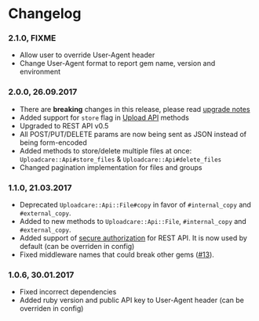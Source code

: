 # Changelog

### 2.1.0, FIXME

- Allow user to override User-Agent header
- Change User-Agent format to report gem name, version and environment

### 2.0.0, 26.09.2017

- There are **breaking** changes in this release, please read [upgrade notes](UPGRADE_NOTES.md#v1---v2)
- Added support for `store` flag in [Upload API](https://uploadcare.com/documentation/upload/) methods
- Upgraded to REST API v0.5
- All POST/PUT/DELETE params are now being sent as JSON instead of being form-encoded
- Added methods to store/delete multiple files at once: `Uploadcare::Api#store_files` & `Uploadcare::Api#delete_files`
- Changed pagination implementation for files and groups

### 1.1.0, 21.03.2017

- Deprecated `Uploadcare::Api::File#copy` in favor of `#internal_copy` and `#external_copy`.
- Added to new methods to `Uploadcare::Api::File`, `#internal_copy` and `#external_copy`.
- Added support of [secure authorization](https://uploadcare.com/documentation/rest/#request) for REST API. It is now used by default (can be overriden in config)
- Fixed middleware names that could break other gems ([#13](https://github.com/uploadcare/uploadcare-ruby/issues/13)).


### 1.0.6, 30.01.2017

- Fixed incorrect dependencies
- Added ruby version and public API key to User-Agent header (can be overriden in config)

